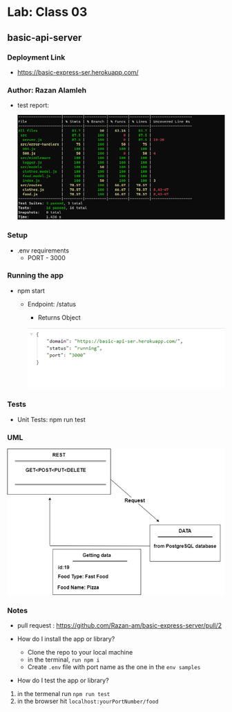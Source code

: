 
# Lab: Class 03

## basic-api-server

### Deployment Link
- https://basic-express-ser.herokuapp.com/

### Author: Razan Alamleh
 - test report:

    ![status](./images/test.PNG)



### Setup
- .env requirements
  - PORT - 3000

### Running the app
- npm start
  - Endpoint: /status
    - Returns Object

    ![status](./images/status.PNG)


### Tests
- Unit Tests: npm run test

### UML
![status](/images/umll.png)

### Notes
- pull request : https://github.com/Razan-am/basic-express-server/pull/2
- How do I install the app or library?
  - Clone the repo to your local machine
  - in the terminal, `run npm i`
  - Create `.env` file with port name as the one in the `env samples` 

- How do I test the app or library?
1.  in the termenal run `npm run test`
2. in the browser hit `localhost:yourPortNumber/food`

